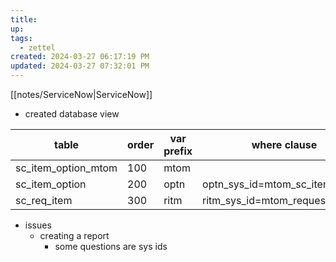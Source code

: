 ```yaml
---
title:
up: 
tags:
  - zettel
created: 2024-03-27 06:17:19 PM
updated: 2024-03-27 07:32:01 PM
---
```

[[notes/ServiceNow|ServiceNow]]
- created database view 
	

| table               | order | var prefix | where clause                    |
| ------------------- | ----- | ---------- | ------------------------------- |
| sc_item_option_mtom | 100   | mtom       |                                 |
| sc_item_option      | 200   | optn       | optn_sys_id=mtom_sc_item_option |
| sc_req_item         | 300   | ritm       | ritm_sys_id=mtom_request_item   |
- issues 
	- creating a report 
		- some questions are sys ids 